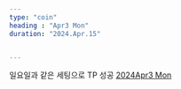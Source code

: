 ```yaml
---
type: "coin"
heading : "Apr3 Mon"
duration: "2024.Apr.15"


---
```

 

일요일과 같은 세팅으로 TP 성공
[2024Apr3 Mon](/todo/images/Document2024Apr3-Mon.pdf)

